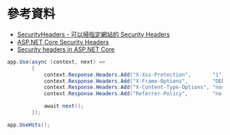 # 參考資料

-   [SecurityHeaders - 可以掃指定網站的 Security Headers](https://securityheaders.com/)
-   [ASP.NET Core Security Headers](https://www.c-sharpcorner.com/article/asp-net-core-security-headers/)
-   [Security headers in ASP.NET Core](https://www.meziantou.net/security-headers-in-asp-net-core.htm)

```csharp
app.Use(async (context, next) =>
        {
            context.Response.Headers.Add("X-Xss-Protection",       "1");
            context.Response.Headers.Add("X-Frame-Options",        "DENY");
            context.Response.Headers.Add("X-Content-Type-Options", "nosniff");
            context.Response.Headers.Add("Referrer-Policy",        "no-referrer");

            await next();
        });

app.UseHsts();
```
